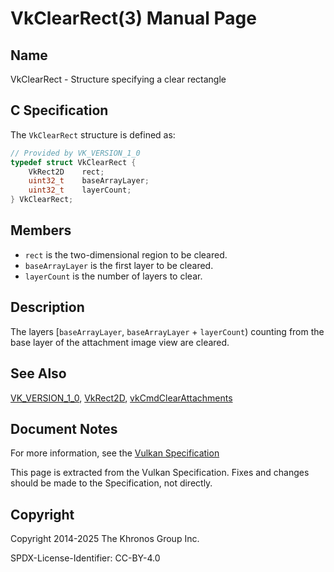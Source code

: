 # VkClearRect(3) Manual Page

## Name

VkClearRect - Structure specifying a clear rectangle



## [](#_c_specification)C Specification

The `VkClearRect` structure is defined as:

```c++
// Provided by VK_VERSION_1_0
typedef struct VkClearRect {
    VkRect2D    rect;
    uint32_t    baseArrayLayer;
    uint32_t    layerCount;
} VkClearRect;
```

## [](#_members)Members

- `rect` is the two-dimensional region to be cleared.
- `baseArrayLayer` is the first layer to be cleared.
- `layerCount` is the number of layers to clear.

## [](#_description)Description

The layers [`baseArrayLayer`, `baseArrayLayer` + `layerCount`) counting from the base layer of the attachment image view are cleared.

## [](#_see_also)See Also

[VK\_VERSION\_1\_0](https://registry.khronos.org/vulkan/specs/latest/man/html/VK_VERSION_1_0.html), [VkRect2D](https://registry.khronos.org/vulkan/specs/latest/man/html/VkRect2D.html), [vkCmdClearAttachments](https://registry.khronos.org/vulkan/specs/latest/man/html/vkCmdClearAttachments.html)

## [](#_document_notes)Document Notes

For more information, see the [Vulkan Specification](https://registry.khronos.org/vulkan/specs/latest/html/vkspec.html#VkClearRect)

This page is extracted from the Vulkan Specification. Fixes and changes should be made to the Specification, not directly.

## [](#_copyright)Copyright

Copyright 2014-2025 The Khronos Group Inc.

SPDX-License-Identifier: CC-BY-4.0